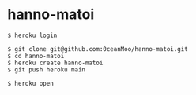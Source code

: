 # hanno-matoi

```
$ heroku login
```

```
$ git clone git@github.com:0ceanMoo/hanno-matoi.git
$ cd hanno-matoi
$ heroku create hanno-matoi
$ git push heroku main
```

```
$ heroku open
```
